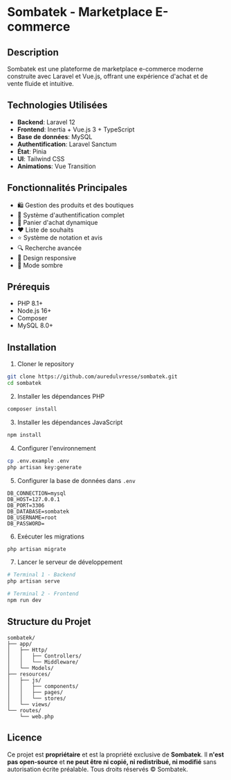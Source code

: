 # Sombatek - Marketplace E-commerce

## Description

Sombatek est une plateforme de marketplace e-commerce moderne construite avec Laravel et Vue.js, offrant une expérience d'achat et de vente fluide et intuitive.

## Technologies Utilisées

- **Backend**: Laravel 12  
- **Frontend**: Inertia + Vue.js 3 + TypeScript  
- **Base de données**: MySQL  
- **Authentification**: Laravel Sanctum  
- **État**: Pinia  
- **UI**: Tailwind CSS  
- **Animations**: Vue Transition  

## Fonctionnalités Principales

- 🛍️ Gestion des produits et des boutiques  
- 👤 Système d'authentification complet  
- 🛒 Panier d'achat dynamique  
- ❤️ Liste de souhaits  
- ⭐ Système de notation et avis  
- 🔍 Recherche avancée  
- 📱 Design responsive  
- 🌙 Mode sombre  

## Prérequis

- PHP 8.1+  
- Node.js 16+  
- Composer  
- MySQL 8.0+  

## Installation

1. Cloner le repository

```bash
git clone https://github.com/auredulvresse/sombatek.git
cd sombatek
````

2. Installer les dépendances PHP

```bash
composer install
```

3. Installer les dépendances JavaScript

```bash
npm install
```

4. Configurer l'environnement

```bash
cp .env.example .env
php artisan key:generate
```

5. Configurer la base de données dans `.env`

```env
DB_CONNECTION=mysql
DB_HOST=127.0.0.1
DB_PORT=3306
DB_DATABASE=sombatek
DB_USERNAME=root
DB_PASSWORD=
```

6. Exécuter les migrations

```bash
php artisan migrate
```

7. Lancer le serveur de développement

```bash
# Terminal 1 - Backend
php artisan serve

# Terminal 2 - Frontend
npm run dev
```

## Structure du Projet

```
sombatek/
├── app/
│   ├── Http/
│   │   ├── Controllers/
│   │   └── Middleware/
│   └── Models/
├── resources/
│   ├── js/
│   │   ├── components/
│   │   ├── pages/
│   │   └── stores/
│   └── views/
└── routes/
    └── web.php
```

## Licence

Ce projet est **propriétaire** et est la propriété exclusive de **Sombatek**.
Il **n'est pas open-source** et **ne peut être ni copié, ni redistribué, ni modifié** sans autorisation écrite préalable.
Tous droits réservés © Sombatek.
